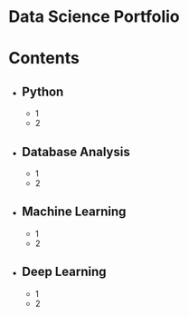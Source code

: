 # Data Science Portfolio

# Contents

- ## Python
  - 1
  - 2
- ## Database Analysis
  - 1
  - 2

- ## Machine Learning
  - 1
  - 2
- ## Deep Learning
  - 1
  - 2
